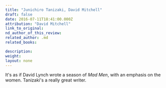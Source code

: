 ```yaml
---
title: "Junichiro Tanizaki, David Mitchell"
draft: false
date: 2016-07-11T18:41:00.000Z
attribution: "David Mitchell"
link_to_original:
nd_author_of_this_review:
related_author: .md
related_books:

description:
weight:
layout: none
---
```

It's as if David Lynch wrote a season of *Mad Men*, with an emphasis on the women. Tanizaki's a really great writer.

